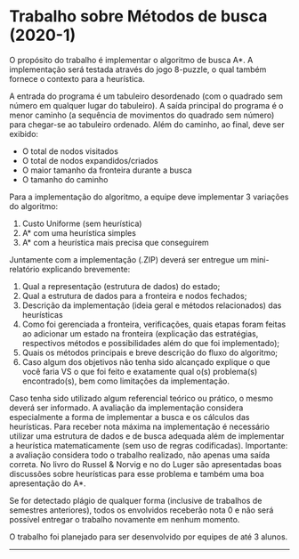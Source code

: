 # Trabalho sobre Métodos de busca (2020-1)
O propósito do trabalho é implementar o algoritmo de busca A*. A implementação será testada através do jogo 8-puzzle, o qual também fornece o contexto para a heurística.

A entrada do programa é um tabuleiro desordenado (com o quadrado sem número em qualquer lugar do tabuleiro). A saída principal do programa é o menor caminho (a sequência de movimentos do quadrado sem número) para chegar-se ao tabuleiro ordenado. Além do caminho, ao final, deve ser exibido:
- O total de nodos visitados
- O total de nodos expandidos/criados
- O maior tamanho da fronteira durante a busca
- O tamanho do caminho

Para a implementação do algoritmo, a equipe deve implementar 3 variações do algoritmo:
1. Custo Uniforme (sem heurística)
2. A* com uma heurística simples
3. A* com a heurística mais precisa que conseguirem

Juntamente com a implementação (.ZIP) deverá ser entregue um mini-relatório explicando brevemente: 
1. Qual a representação (estrutura de dados) do estado;
2. Qual a estrutura de dados para a fronteira e nodos fechados;
3. Descrição da implementação (ideia geral e métodos relacionados) das heurísticas
4. Como foi gerenciada a fronteira, verificações, quais etapas foram feitas ao adicionar um estado na fronteira (explicação das estratégias, respectivos métodos e possibilidades além do que foi implementado);
5. Quais os métodos principais e breve descrição do fluxo do algoritmo;
6. Caso algum dos objetivos não tenha sido alcançado explique o que você faria VS o que foi feito e exatamente qual o(s) problema(s) encontrado(s), bem como  limitações da implementação. 


Caso tenha sido utilizado algum referencial teórico ou prático, o mesmo deverá ser informado. A avaliação da implementação considera especialmente a forma de implementar a busca e os cálculos das heurísticas. Para receber nota máxima na implementação é necessário utilizar uma estrutura de dados e de busca adequada além de implementar a heurística matematicamente (sem uso de regras codificadas). Importante: a avaliação considera todo o trabalho realizado, não apenas uma saída correta. No livro do Russel & Norvig e no do Luger são apresentadas boas discussões sobre heurísticas para esse problema e também uma boa apresentação do A*.
 
Se for detectado plágio de qualquer forma (inclusive de trabalhos de semestres anteriores), todos os envolvidos receberão nota 0 e não será possível entregar o trabalho novamente em nenhum momento.

O trabalho foi planejado para ser desenvolvido por equipes de até 3 alunos.

---
